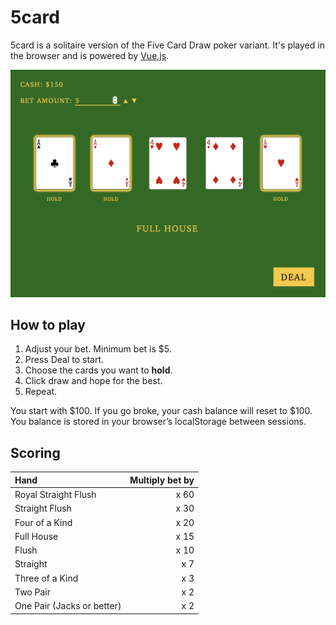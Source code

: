# 5card

5card is a solitaire version of the Five Card Draw poker variant. It's played in the browser and is powered by [Vue.js](http://vuejs.org/).

![Screenshot of the game depicting a hand of playing cards forming a full house.](screenshot.png)

## How to play

1. Adjust your bet. Minimum bet is $5.
2. Press Deal to start.
3. Choose the cards you want to **hold**.
4. Click draw and hope for the best.
5. Repeat.

You start with $100. If you go broke, your cash balance will reset to $100. You balance is stored in your browser’s localStorage between sessions.

## Scoring

| Hand                       | Multiply bet by |
| :------------------------- | --------------: |
| Royal Straight Flush       |            x 60 |
| Straight Flush             |            x 30 |
| Four of a Kind             |            x 20 |
| Full House                 |            x 15 |
| Flush                      |            x 10 |
| Straight                   |            x  7 |
| Three of a Kind            |            x  3 |
| Two Pair                   |            x  2 |
| One Pair (Jacks or better) |            x  2 |
